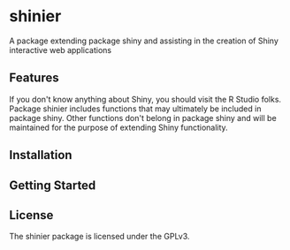shinier
=======

A package extending package shiny and assisting in the creation of Shiny
interactive web applications

## Features

If you don't know anything about Shiny, you should visit the R Studio folks.  Package shinier
includes functions that may ultimately be included in package shiny.  Other functions don't
belong in package shiny and will be maintained for the purpose of extending Shiny functionality.

## Installation

## Getting Started

## License

The shinier package is licensed under the GPLv3.
